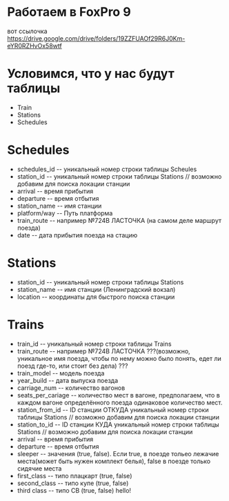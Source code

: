 #  Работаем в FoxPro 9

вот ссылочка 
https://drive.google.com/drive/folders/19ZZFUAOf29R6J0Km-eYR0RZHvOx58wtf

# Условимся, что у нас будут таблицы
 * Train
 * Stations
 * Schedules

# Schedules
 * schedules_id -- уникальный номер строки таблицы Scheules
 * station_id -- уникальный номер строки таблицы Stations // возможно добавим для поиска локации станции
 * arrival -- время прибытия
 * departure  -- время отбытия
 * station_name -- имя станции
 * platform/way  -- Путь платформа
 * train_route -- например №724В ЛАСТОЧКА (на самом деле маршрут поезда)
 * date -- дата прибытия поезда на стацию 

# Stations
 * station_id -- уникальный номер строки таблицы Stations
 * station_name -- имя станции (Ленинградский вокзал)
 * location -- координаты для быстрого поиска станции

# Trains 
 * train_id -- уникальный номер строки таблицы Trains
 * train_route -- например №724В ЛАСТОЧКА ???(возможно, уникальное имя поезда, чтобы по нему можно было понять, едет ли поезд где-то, или стоит без дела) ???
 * train_model -- модель поезда 
 * year_build -- дата выпуска поезда
 * carriage_num -- количество вагонов
 * seats_per_cariage -- количество мест в вагоне, предполагаем, что в каждом вагоне определённого поезда одинаковое количество мест.
  * station_from_id -- ID станции ОТКУДА уникальный номер строки таблицы Stations // возможно добавим для поиска локации станции
  * station_to_id -- ID станции КУДА уникальный номер строки таблицы Stations // возможно добавим для поиска локации станции
 * arrival -- время прибытия
 * departure  -- время отбытия
 * sleeper -- значения (true, false). Если true, в поезде тольео лежачие места(может быть нужен комплект белья), false в поезде только сидячие места
 * first_class -- типо плацкарт (true, false)
 * second_class -- типо купе (true, false)
 * third class -- типо СВ (true, false)
 hello!
